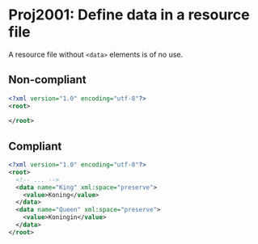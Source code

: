 # Proj2001: Define data in a resource file
A resource file without `<data>` elements is of no use.

## Non-compliant
``` XML
<?xml version="1.0" encoding="utf-8"?>
<root>
 
</root>
```

## Compliant
``` XML
<?xml version="1.0" encoding="utf-8"?>
<root>
  <!-- ... -->
  <data name="King" xml:space="preserve">
    <value>Koning</value>
  </data>
  <data name="Queen" xml:space="preserve">
    <value>Koningin</value>
  </data>
</root>
```
